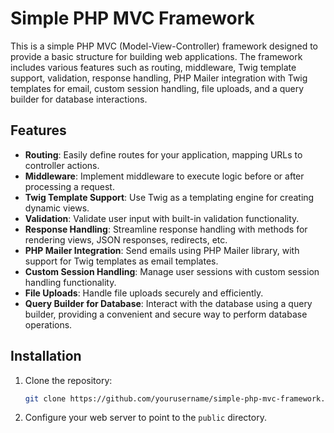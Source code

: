 # Simple PHP MVC Framework

This is a simple PHP MVC (Model-View-Controller) framework designed to provide a basic structure for building web applications. The framework includes various features such as routing, middleware, Twig template support, validation, response handling, PHP Mailer integration with Twig templates for email, custom session handling, file uploads, and a query builder for database interactions.

## Features

- **Routing**: Easily define routes for your application, mapping URLs to controller actions.
- **Middleware**: Implement middleware to execute logic before or after processing a request.
- **Twig Template Support**: Use Twig as a templating engine for creating dynamic views.
- **Validation**: Validate user input with built-in validation functionality.
- **Response Handling**: Streamline response handling with methods for rendering views, JSON responses, redirects, etc.
- **PHP Mailer Integration**: Send emails using PHP Mailer library, with support for Twig templates as email templates.
- **Custom Session Handling**: Manage user sessions with custom session handling functionality.
- **File Uploads**: Handle file uploads securely and efficiently.
- **Query Builder for Database**: Interact with the database using a query builder, providing a convenient and secure way to perform database operations.

## Installation

1. Clone the repository:
    ```bash
    git clone https://github.com/yourusername/simple-php-mvc-framework.git
    ```

2. Configure your web server to point to the `public` directory.

